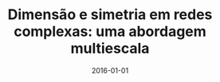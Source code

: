 ---
title: "Dimensão e simetria em redes complexas: uma abordagem multiescala"
collection: publications
permalink: /publication/2016-silva2016dimensao
authors: "F. N. Silva, L. da F. Costa"
date: 2016-01-01
venue: '<i>Ph. D. Thesis<\i>'
bibtex: "silva2016dimensao.bib"
paperurl: 'http://www.teses.usp.br/teses/disponiveis/76/76132/tde-17122015-145908/en.php'
---